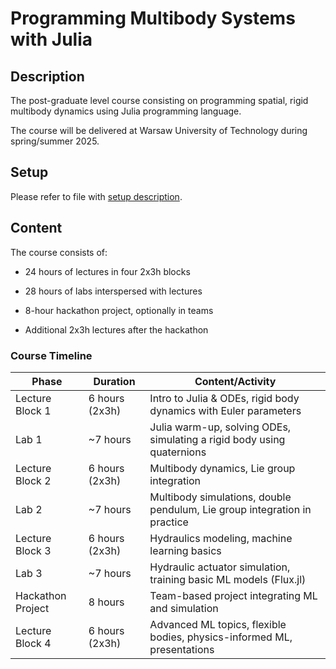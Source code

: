 # Programming Multibody Systems with Julia

## Description

The post-graduate level course consisting on programming spatial, rigid multibody dynamics using Julia programming language. 

The course will be delivered at Warsaw University of Technology during spring/summer 2025. 

## Setup

Please refer to file with [setup description](<environment_setup.md >).

## Content

The course consists of:

- 24 hours of lectures in four 2x3h blocks

- 28 hours of labs interspersed with lectures

- 8-hour hackathon project, optionally in teams

- Additional 2x3h lectures after the hackathon

### Course Timeline

|Phase|Duration|Content/Activity|
|---|---|---|
|Lecture Block 1|6 hours (2x3h)|Intro to Julia & ODEs, rigid body dynamics with Euler parameters|
|Lab 1|~7 hours|Julia warm-up, solving ODEs, simulating a rigid body using quaternions|
|Lecture Block 2|6 hours (2x3h)|Multibody dynamics, Lie group integration|
|Lab 2|~7 hours|Multibody simulations, double pendulum, Lie group integration in practice|
|Lecture Block 3|6 hours (2x3h)|Hydraulics modeling, machine learning basics|
|Lab 3|~7 hours|Hydraulic actuator simulation, training basic ML models (Flux.jl)|
|Hackathon Project|8 hours|Team-based project integrating ML and simulation|
|Lecture Block 4|6 hours (2x3h)|Advanced ML topics, flexible bodies, physics-informed ML, presentations|

